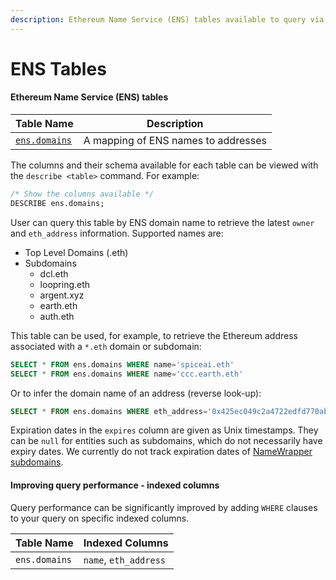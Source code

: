 ```yaml
---
description: Ethereum Name Service (ENS) tables available to query via SQL
---
```


# ENS Tables

#### **Ethereum Name Service (ENS) tables**

| Table Name                      | Description                         |
| ------------------------------- | ----------------------------------- |
| [`ens.domains`](ens.domains.md) | A mapping of ENS names to addresses |

The columns and their schema available for each table can be viewed with the `describe <table>` command. For example:

```sql
/* Show the columns available */
DESCRIBE ens.domains;
```

User can query this table by ENS domain name to retrieve the latest `owner` and `eth_address` information. Supported names are:

* Top Level Domains (.eth)
* Subdomains
  * dcl.eth
  * loopring.eth
  * argent.xyz
  * earth.eth
  * auth.eth

This table can be used, for example, to retrieve the Ethereum address associated with a  `*.eth` domain or subdomain:

```sql
SELECT * FROM ens.domains WHERE name='spiceai.eth'
SELECT * FROM ens.domains WHERE name='ccc.earth.eth'
```

Or to infer the domain name of an address (reverse look-up):

```sql
SELECT * FROM ens.domains WHERE eth_address='0x425ec049c2a4722edfd770ab7bc4f9ca8b7bd815'
```

Expiration dates in the `expires` column are given as Unix timestamps. They can be `null` for entities such as subdomains, which do not necessarily have expiry dates. We currently do not track expiration dates of [NameWrapper subdomains](https://github.com/ensdomains/ens-contracts/tree/master/contracts/wrapper).

#### Improving query performance - indexed columns

Query performance can be significantly improved by adding `WHERE` clauses to your query on specific indexed columns.

| Table Name    | Indexed Columns        |
| ------------- | ---------------------- |
| `ens.domains` | `name`, `eth_address`  |
